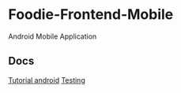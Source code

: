 # Foodie-Frontend-Mobile
Android Mobile Application

## Docs
[Tutorial android](https://developer.android.com/training/basics/firstapp)
[Testing](http://robolectric.org/getting-started/)
